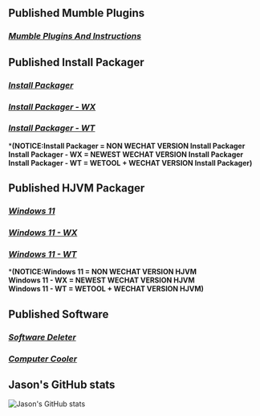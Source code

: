 ## **Published Mumble Plugins**
### [**_Mumble Plugins And Instructions_**](https://Znzxjjbt0513.github.io/Mumble%20Plugins)
## **Published Install Packager**
### [**_Install Packager_**](https://Znzxjjbt0513.github.io/Install%20Packager/1.0/Install%20Packager/)
### [**_Install Packager - WX_**](https://Znzxjjbt0513.github.io/Install%20Packager/1.0/Install%20Packager%20-%20WX/)
### [**_Install Packager - WT_**](https://Znzxjjbt0513.github.io/Install%20Packager/1.0/Install%20Packager%20-%20WT/)   
***(NOTICE:Install Packager = NON WECHAT VERSION Install Packager   
Install Packager - WX = NEWEST WECHAT VERSION Install Packager   
Install Packager - WT = WETOOL + WECHAT VERSION Install Packager)**
## **Published HJVM Packager**
### [**_Windows 11_**](https://Znzxjjbt0513.github.io/HJVM/Windows%2011)
### [**_Windows 11 - WX_**](https://Znzxjjbt0513.github.io/HJVM/Windows%2011WX)
### [**_Windows 11 - WT_**](https://Znzxjjbt0513.github.io/HJVM/Windows%2011WT)   
***(NOTICE:Windows 11 = NON WECHAT VERSION HJVM   
Windows 11 - WX = NEWEST WECHAT VERSION HJVM   
Windows 11 - WT = WETOOL + WECHAT VERSION HJVM)**   
## **Published Software**
### [**_Software Deleter_**](https://Znzxjjbt0513.github.io/Software%20Deleter)
### [**_Computer Cooler_**](https://Znzxjjbt0513.github.io/Computer%20Cooler)
## **Jason's GitHub stats**
![Jason's GitHub stats](https://github-readme-stats.vercel.app/api?username=znzxjjbt0513&show_icons=true&theme=default)
